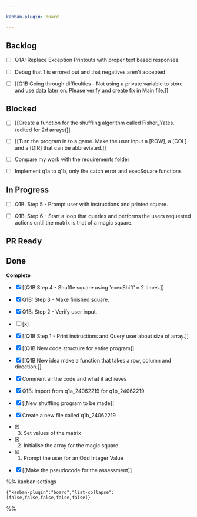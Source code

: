 ```yaml
---

kanban-plugin: board

---
```


## Backlog

- [ ] Q1A: Replace Exception Printouts with proper text based responses.
- [ ] Debug that 1 is errored out and that negatives aren't accepted
- [ ] [[Q1B Going through difficulties - Not using a private variable to store and use data later on. Please verify and create fix in Main file.]]


## Blocked

- [ ] [[Create a function for the shuffling algorithm called Fisher_Yates. (edited for 2d arrays)]]
- [ ] [[Turn the program in to a game. Make the user input a [ROW], a [COL] and a [DIR] that can be abbreviated.]]
- [ ] Compare my work with the requirements folder
- [ ] Implement q1a to q1b, only the catch error and execSquare functions


## In Progress

- [ ] Q1B: Step 5 - Prompt user with instructions and printed square.
- [ ] Q1B: Step 6 - Start a loop that queries and performs the users requested actions until the matrix is that of a magic square.


## PR Ready



## Done

**Complete**
- [x] [[Q1B Step 4 - Shuffle square using 'execShift' n 2 times.]]
- [x] Q1B: Step 3 - Make finished square.
- [x] Q1B: Step 2 - Verify user input.
- [ ] [x]
- [x] [[Q1B Step 1 - Print instructions and Query user about size of array.]]
- [x] [[Q1B New code structure for entire program]]
- [x] [[Q1B New idea make a function that takes a row, column and direction.]]
- [x] Comment all the code and what it achieves
- [x] Q1B: Import from q1a_24062219 for q1b_24062219
- [x] [[New shuffling program to be made]]
- [x] Create a new file called q1b_24062219
- [x] 3. Set values of the matrix
- [x] 2. Initialise the array for the magic square
- [x] 1. Prompt the user for an Odd Integer Value
- [x] [[Make the pseudocode for the assessment]]




%% kanban:settings
```
{"kanban-plugin":"board","list-collapse":[false,false,false,false,false]}
```
%%